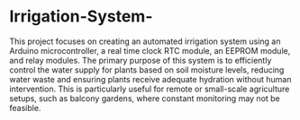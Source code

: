 # Irrigation-System-
This project focuses on creating an automated irrigation system using an Arduino microcontroller, a real time clock RTC module, an EEPROM module, and relay modules. The primary purpose of this system is to efficiently control the water supply for plants based on soil moisture levels, reducing water waste and ensuring plants receive adequate hydration without human intervention. This is particularly useful for remote or small-scale agriculture setups, such as balcony gardens, where constant monitoring may not be feasible.

